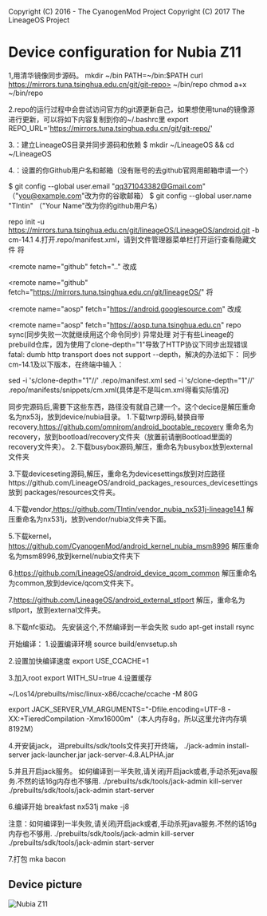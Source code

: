 Copyright (C) 2016 - The CyanogenMod Project
Copyright (C) 2017 The LineageOS Project

Device configuration for Nubia Z11
==============
1,用清华镜像同步源码。
mkdir ~/bin
PATH=~/bin:$PATH
curl https://mirrors.tuna.tsinghua.edu.cn/git/git-repo> ~/bin/repo
chmod a+x ~/bin/repo

2.repo的运行过程中会尝试访问官方的git源更新自己，如果想使用tuna的镜像源进行更新，可以将如下内容复制到你的~/.bashrc里
export REPO_URL='https://mirrors.tuna.tsinghua.edu.cn/git/git-repo/'

3.：建立LineageOS目录并同步源码和依赖
$ mkdir ~/LineageOS && cd ~/LineageOS

4.：设置的你Github用户名和邮箱（没有账号的去github官网用邮箱申请一个）

$ git config --global user.email "qq371043382@Gmail.com" （"you@example.com"改为你的谷歌邮箱）
$ git config --global user.name "Tlntin"   （"Your Name"改为你的github用户名）

repo init -u https://mirrors.tuna.tsinghua.edu.cn/git/lineageOS/LineageOS/android.git -b cm-14.1
4.打开.repo/manifest.xml，请到文件管理器菜单栏打开运行查看隐藏文件
将

  <remote  name="github"
           fetch=".."
改成

  <remote  name="github"
           fetch="https://mirrors.tuna.tsinghua.edu.cn/git/lineageOS/"
将

  <remote  name="aosp"
           fetch="https://android.googlesource.com"
改成

  <remote  name="aosp"
           fetch="https://aosp.tuna.tsinghua.edu.cn"
repo sync(同步失败一次就继续用这个命令同步) 
异常处理
对于有些Lineage的prebuild仓库，因为使用了clone-depth="1"导致了HTTP协议下同步出现错误fatal: dumb http transport does not support --depth，解决的办法如下：
同步cm-14.1及以下版本，在终端中输入：

sed -i 's/clone-depth="1"//' .repo/manifest.xml
sed -i 's/clone-depth="1"//' .repo/manifests/snippets/cm.xml(具体是不是叫cm.xml得看实际情况)

同步完源码后,需要下这些东西，路径没有就自己建一个。这个decice是解压重命名为nx53j，放到device/nubia目录。
1.下载twrp源码,替换自带recovery,https://github.com/omnirom/android_bootable_recovery 
重命名为recovery，放到bootload/recovery文件夹（放置前请删Bootload里面的recovery文件夹）。
2.下载busybox源码,解压，重命名为busybox放到external文件夹

3.下载deviceseting源码,解压，重命名为devicesettings放到对应路径https://github.com/LineageOS/android_packages_resources_devicesettings 放到
packages/resources文件夹。

4.下载vendor,https://github.com/Tlntin/vendor_nubia_nx531j-lineage14.1 解压重命名为nx531j，放到vendor/nubia文件夹下面。

5.下载kernel，https://github.com/CyanogenMod/android_kernel_nubia_msm8996  解压重命名为msm8996,放到kernel/nubia文件夹下

6.https://github.com/LineageOS/android_device_qcom_common 解压重命名为common,放到device/qcom文件夹下。

7.https://github.com/LineageOS/android_external_stlport  解压，重命名为stlport，放到external文件夹。

8.下载nfc驱动。
先安装这个,不然编译到一半会失败
sudo apt-get install rsync





开始编译：
1.设置编译环境
source build/envsetup.sh

2.设置加快编译速度
 export USE_CCACHE=1
 
3.加入root
export WITH_SU=true
4.设置缓存

 ~/Los14/prebuilts/misc/linux-x86/ccache/ccache -M 80G


 export JACK_SERVER_VM_ARGUMENTS="-Dfile.encoding=UTF-8 -XX:+TieredCompilation -Xmx16000m"（本人内存8g，所以这里允许内存填8192M）

4.开安装jack，
进prebuilts/sdk/tools文件夹打开终端，
./jack-admin install-server jack-launcher.jar jack-server-4.8.ALPHA.jar

5.并且开启jack服务。
如何编译到一半失败,请关闭j开启jack或者,手动杀死java服务.不然的话16g内存也不够用.
./prebuilts/sdk/tools/jack-admin kill-server
./prebuilts/sdk/tools/jack-admin start-server

6.编译开始
breakfast  nx531j
make -j8

注意：如何编译到一半失败,请关闭j开启jack或者,手动杀死java服务.不然的话16g内存也不够用.
./prebuilts/sdk/tools/jack-admin kill-server
./prebuilts/sdk/tools/jack-admin start-server

7.打包
mka bacon



## Device picture

![Nubia Z11](http://static.nubia.cn/product/z11/images/gallery/7.jpg "Nubia Z11 Standard Edition")
